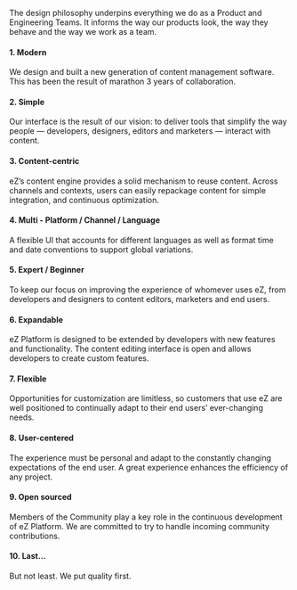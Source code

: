 The design philosophy underpins everything we do as a Product and Engineering Teams. It informs the way our products look, the way they behave and the way we work as a team.

#### 1. Modern
We design and built a new generation of content management software. This has been the result of marathon 3 years of collaboration.

#### 2. Simple
Our interface is the result of our vision: to deliver tools that simplify the way people — developers, designers, editors and marketers — interact with content.

#### 3. Content-centric
eZ’s content engine provides a solid mechanism to reuse content. Across channels and contexts, users can easily repackage content for simple integration, and continuous optimization.

#### 4. Multi - Platform / Channel / Language
A flexible UI that accounts for different languages as well as format time and date conventions to support global variations.

#### 5. Expert / Beginner
To keep our focus on improving the experience of whomever uses eZ, from developers and designers to content editors, marketers and end users.

#### 6. Expandable
eZ Platform is designed to be extended by developers with new features and functionality. The content editing interface is open and allows developers to create custom features.

#### 7. Flexible
Opportunities for customization are limitless, so customers that use eZ are well positioned to continually adapt to their end users’ ever-changing needs.

#### 8. User-centered
The experience must be personal and adapt to the constantly changing expectations of the end user. A great experience enhances the efficiency of any project.

#### 9. Open sourced
Members of the Community play a key role in the continuous development of eZ Platform. We are committed to try to handle incoming community contributions.

#### 10. Last...
But not least. We put quality first.